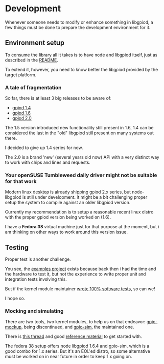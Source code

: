 # Development

Whenever someone needs to modify or enhance something in libgpiod, a few things
must be done to prepare the development environment for it.

## Environment setup

To consume the library all it takes is to have node and libgpiod itself, just as
described in the [README][README].

To extend it, however, you need to know better the libgpiod provided by the
target platform.

### A tale of fragmentation

So far, there is at least 3 big releases to be aware of:

- [gpiod 1.4][gpiod-1.4]
- [gpiod 1.6][gpiod-1.6]
- [gpiod 2.0][gpiod-2.0]

The 1.5 version introduced new functionality still present in 1.6, 1.4 can be
considered the last in the "old" libgpiod still present on many systems out
there.

I decided to give up 1.4 series for now.

The 2.0 is a brand 'new' (several years old now) API with a very distinct way to
work with chips and lines and requests.

### Your openSUSE Tumbleweed daily driver might not be suitable for that work

Modern linux desktop is already shipping gpiod 2.x series, but node-libgpiod is
still under development. It might be a bit challenging proper setup the system
to compile against an older libgpiod version.

Currently my recommendation is to setup a reasonable recent linux distro with
the proper gpiod version being worked on (1.6).

I have a **Fedora 38** virtual machine just for that purpose at the moment, but
i am thinking on other ways to work around this version issue.

## Testing

Proper test is another challenge.

You see, the [examples project][examples] exists because back then i had the
time and the hardware to test it, but not the experience to write proper unit
and integration tests involving this.

But if the kernel module maintainer [wrote 100% software tests][gpiod-2x-test],
so can we!

I hope so.

### Mocking and simulating

There are two tools, two kernel modules, to help us on that endeavor:
[gpio-mockup][gpio-mockup], being discontinued, and [gpio-sim][gpio-sim], the
maintained one.

There is [this thread][reddit-lead] and good
[reference material][examples-native] to get started with.

The fedora 38 setup offers node libgpiod 1.6.4 and gpio-sim, which is a good
combo for 1.x series. But it's an EOL'ed distro, so some alternative must be
worked on in near future in order to keep 1.x going on.

[README]: ../README.md
[gpiod-1.4]: https://git.kernel.org/pub/scm/libs/libgpiod/libgpiod.git/log/?h=v1.4.x
[gpiod-1.6]: https://git.kernel.org/pub/scm/libs/libgpiod/libgpiod.git/log/?h=v1.6.x
[gpiod-2.0]: https://git.kernel.org/pub/scm/libs/libgpiod/libgpiod.git/log/?h=v2.0.x
[examples]: https://github.com/sombriks/node-libgpiod-examples
[gpiod-2x-test]: https://git.kernel.org/pub/scm/libs/libgpiod/libgpiod.git/tree/tests/gpiod-test.c?h=v2.0.x
[gpio-mockup]: https://docs.kernel.org/admin-guide/gpio/gpio-mockup.html
[gpio-sim]: https://docs.kernel.org/admin-guide/gpio/gpio-sim.html
[reddit-lead]: https://www.reddit.com/r/raspberry_pi/comments/1aygn6h/comment/l3jn5ir/
[examples-native]: https://github.com/starnight/libgpiod-example
